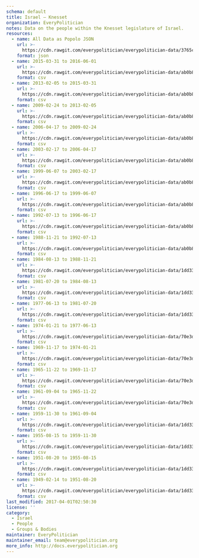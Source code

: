 ```yaml
---
schema: default
title: Israel — Knesset
organization: EveryPolitician
notes: Data on the people within the Knesset legislature of Israel.
resources:
  - name: All Data as Popolo JSON
    url: >-
      https://cdn.rawgit.com/everypolitician/everypolitician-data/3765c8200862d0678d51049d5a29303a76842f3c/data/Israel/Knesset/ep-popolo-v1.0.json
    format: json
  - name: 2015-03-31 to 2016-06-01
    url: >-
      https://cdn.rawgit.com/everypolitician/everypolitician-data/ab0b812f53652a8787ab8b742612c28c8ed212be/data/Israel/Knesset/term-20.csv
    format: csv
  - name: 2013-02-05 to 2015-03-31
    url: >-
      https://cdn.rawgit.com/everypolitician/everypolitician-data/ab0b812f53652a8787ab8b742612c28c8ed212be/data/Israel/Knesset/term-19.csv
    format: csv
  - name: 2009-02-24 to 2013-02-05
    url: >-
      https://cdn.rawgit.com/everypolitician/everypolitician-data/ab0b812f53652a8787ab8b742612c28c8ed212be/data/Israel/Knesset/term-18.csv
    format: csv
  - name: 2006-04-17 to 2009-02-24
    url: >-
      https://cdn.rawgit.com/everypolitician/everypolitician-data/ab0b812f53652a8787ab8b742612c28c8ed212be/data/Israel/Knesset/term-17.csv
    format: csv
  - name: 2003-02-17 to 2006-04-17
    url: >-
      https://cdn.rawgit.com/everypolitician/everypolitician-data/ab0b812f53652a8787ab8b742612c28c8ed212be/data/Israel/Knesset/term-16.csv
    format: csv
  - name: 1999-06-07 to 2003-02-17
    url: >-
      https://cdn.rawgit.com/everypolitician/everypolitician-data/ab0b812f53652a8787ab8b742612c28c8ed212be/data/Israel/Knesset/term-15.csv
    format: csv
  - name: 1996-06-17 to 1999-06-07
    url: >-
      https://cdn.rawgit.com/everypolitician/everypolitician-data/ab0b812f53652a8787ab8b742612c28c8ed212be/data/Israel/Knesset/term-14.csv
    format: csv
  - name: 1992-07-13 to 1996-06-17
    url: >-
      https://cdn.rawgit.com/everypolitician/everypolitician-data/ab0b812f53652a8787ab8b742612c28c8ed212be/data/Israel/Knesset/term-13.csv
    format: csv
  - name: 1988-11-21 to 1992-07-13
    url: >-
      https://cdn.rawgit.com/everypolitician/everypolitician-data/ab0b812f53652a8787ab8b742612c28c8ed212be/data/Israel/Knesset/term-12.csv
    format: csv
  - name: 1984-08-13 to 1988-11-21
    url: >-
      https://cdn.rawgit.com/everypolitician/everypolitician-data/1dd33e7d327aeabc909d62c765ebf6a7cf329598/data/Israel/Knesset/term-11.csv
    format: csv
  - name: 1981-07-20 to 1984-08-13
    url: >-
      https://cdn.rawgit.com/everypolitician/everypolitician-data/1dd33e7d327aeabc909d62c765ebf6a7cf329598/data/Israel/Knesset/term-10.csv
    format: csv
  - name: 1977-06-13 to 1981-07-20
    url: >-
      https://cdn.rawgit.com/everypolitician/everypolitician-data/1dd33e7d327aeabc909d62c765ebf6a7cf329598/data/Israel/Knesset/term-9.csv
    format: csv
  - name: 1974-01-21 to 1977-06-13
    url: >-
      https://cdn.rawgit.com/everypolitician/everypolitician-data/70e3d476a5db69ffd64364ad5e1c592b1b91716b/data/Israel/Knesset/term-8.csv
    format: csv
  - name: 1969-11-17 to 1974-01-21
    url: >-
      https://cdn.rawgit.com/everypolitician/everypolitician-data/70e3d476a5db69ffd64364ad5e1c592b1b91716b/data/Israel/Knesset/term-7.csv
    format: csv
  - name: 1965-11-22 to 1969-11-17
    url: >-
      https://cdn.rawgit.com/everypolitician/everypolitician-data/70e3d476a5db69ffd64364ad5e1c592b1b91716b/data/Israel/Knesset/term-6.csv
    format: csv
  - name: 1961-09-04 to 1965-11-22
    url: >-
      https://cdn.rawgit.com/everypolitician/everypolitician-data/70e3d476a5db69ffd64364ad5e1c592b1b91716b/data/Israel/Knesset/term-5.csv
    format: csv
  - name: 1959-11-30 to 1961-09-04
    url: >-
      https://cdn.rawgit.com/everypolitician/everypolitician-data/1dd33e7d327aeabc909d62c765ebf6a7cf329598/data/Israel/Knesset/term-4.csv
    format: csv
  - name: 1955-08-15 to 1959-11-30
    url: >-
      https://cdn.rawgit.com/everypolitician/everypolitician-data/1dd33e7d327aeabc909d62c765ebf6a7cf329598/data/Israel/Knesset/term-3.csv
    format: csv
  - name: 1951-08-20 to 1955-08-15
    url: >-
      https://cdn.rawgit.com/everypolitician/everypolitician-data/1dd33e7d327aeabc909d62c765ebf6a7cf329598/data/Israel/Knesset/term-2.csv
    format: csv
  - name: 1949-02-14 to 1951-08-20
    url: >-
      https://cdn.rawgit.com/everypolitician/everypolitician-data/1dd33e7d327aeabc909d62c765ebf6a7cf329598/data/Israel/Knesset/term-1.csv
    format: csv
last_modified: 2017-04-01T02:50:30
license: ''
category:
  - Israel
  - People
  - Groups & Bodies
maintainer: EveryPolitician
maintainer_email: team@everypolitician.org
more_info: http://docs.everypolitician.org
---
```


